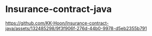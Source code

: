 # Insurance-contract-java

https://github.com/KK-Hoon/Insurance-contract-java/assets/132485298/9f3f906f-276d-44b0-9978-d5eb2355b791

